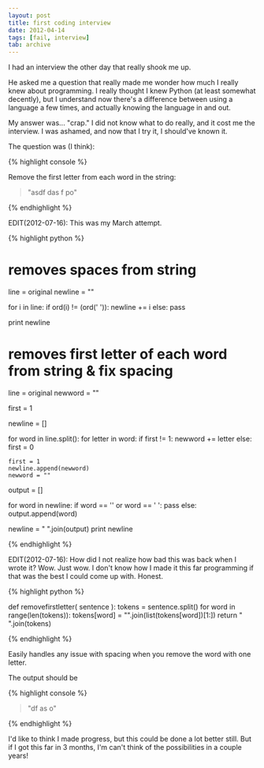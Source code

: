 ```yaml
---
layout: post
title: first coding interview
date: 2012-04-14
tags: [fail, interview]
tab: archive
---
```


<p>
I had an interview the other day that really shook me up.

He asked me a question that really made me wonder how much I really knew about programming. 
I really thought I knew Python (at least somewhat decently), but I understand now there's a difference between using a language a few times, and actually knowing the language in and out.

My answer was... "crap." I did not know what to do really, and it cost me the interview. I was ashamed, and now that I try it, I should've known it. 

The question was (I think): 

{% highlight console %}

Remove the first letter from each word in the string: 
> "asdf das f po"

{% endhighlight %}
 
EDIT(2012-07-16): This was my March attempt.

{% highlight python %}

# removes spaces from string

line = original
newline = ""

for i in line:
	if ord(i) != (ord(' ')):
		newline += i
	else:
		pass
		
print newline

# removes first letter of each word from string & fix spacing

line = original
newword = ""

first = 1

newline = []

for word in line.split():
	for letter in word:
		if first != 1:
			newword += letter
		else:
			first = 0
			
	first = 1
	newline.append(newword)
	newword = ""

output = []

for word in newline:
	if word == '' or word == ' ':
		pass
	else:
		output.append(word)

newline = " ".join(output)
print newline

{% endhighlight %}


EDIT(2012-07-16): How did I not realize how bad this was back when I wrote it? 
Wow. Just wow. I don't know how I made it this far programming if that was the best I could 
come up with. Honest.

{% highlight python %}

def removefirstletter( sentence ):
	tokens = sentence.split()
	for word in range(len(tokens)):
		tokens[word] = "".join(list(tokens[word])[1:])
	return " ".join(tokens)

{% endhighlight %}

Easily handles any issue with spacing when you remove the word with one letter.

The output should be 

{% highlight console %}

> "df as o"

{% endhighlight %}

I'd like to think I made progress, but this could be done a lot better still. 
But if I got this far in 3 months, I'm can't think of the possibilities in a couple years!
</p>